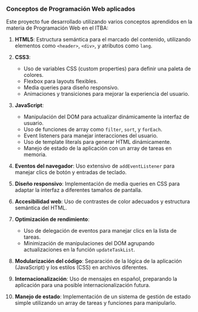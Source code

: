 ### Conceptos de Programación Web aplicados

Este proyecto fue desarrollado utilizando varios conceptos aprendidos en la materia de Programación Web en el ITBA:

1. **HTML5**: Estructura semántica para el marcado del contenido, utilizando elementos como `<header>`, `<div>`, y atributos como `lang`.

2. **CSS3**: 
   - Uso de variables CSS (custom properties) para definir una paleta de colores.
   - Flexbox para layouts flexibles.
   - Media queries para diseño responsivo.
   - Animaciones y transiciones para mejorar la experiencia del usuario.

3. **JavaScript**: 
   - Manipulación del DOM para actualizar dinámicamente la interfaz de usuario.
   - Uso de funciones de array como `filter`, `sort`, y `forEach`.
   - Event listeners para manejar interacciones del usuario.
   - Uso de template literals para generar HTML dinámicamente.
   - Manejo de estado de la aplicación con un array de tareas en memoria.

4. **Eventos del navegador**: Uso extensivo de `addEventListener` para manejar clics de botón y entradas de teclado.

5. **Diseño responsivo**: Implementación de media queries en CSS para adaptar la interfaz a diferentes tamaños de pantalla.

6. **Accesibilidad web**: Uso de contrastes de color adecuados y estructura semántica del HTML.

7. **Optimización de rendimiento**: 
   - Uso de delegación de eventos para manejar clics en la lista de tareas.
   - Minimización de manipulaciones del DOM agrupando actualizaciones en la función `updateTaskList`.

8. **Modularización del código**: Separación de la lógica de la aplicación (JavaScript) y los estilos (CSS) en archivos diferentes.

9. **Internacionalización**: Uso de mensajes en español, preparando la aplicación para una posible internacionalización futura.

10. **Manejo de estado**: Implementación de un sistema de gestión de estado simple utilizando un array de tareas y funciones para manipularlo.
